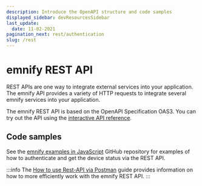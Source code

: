 ```yaml
---
description: Introduce the OpenAPI structure and code samples
displayed_sidebar: devResourcesSidebar
last_update: 
  date: 11-02-2021
pagination_next: rest/authentication
slug: /rest
---
```


# emnify REST API

REST APIs are one way to integrate external services into your application.
The emnify API provides a variety of HTTP requests to integrate several emnify services into your application.

The emnify REST API is based on the OpenAPI Specification OAS3.
You can try out the API using the [interactive API reference](https://cdn.emnify.net/api/doc/swagger.html).

## Code samples

See the [emnify examples in JavaScript](https://github.com/emnify/API_Examples_JS) GitHub repository for examples of how to authenticate and get the device status via the REST API.

:::info
The [How to use Rest-API via Postman](https://www.emnify.com/developer-blog/postman-emnify-api) guide provides information on how to more efficiently work with the emnify REST API.
:::
